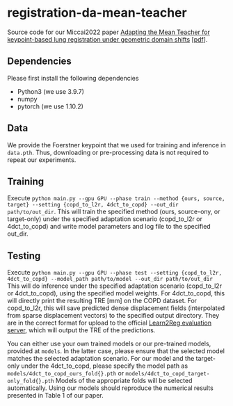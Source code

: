 # registration-da-mean-teacher
Source code for our Miccai2022 paper [Adapting the Mean Teacher for keypoint-based lung registration under geometric domain shifts](https://arxiv.org/abs/2207.00371) [[pdf](https://arxiv.org/pdf/2207.00371.pdf)].

## Dependencies
Please first install the following dependencies
* Python3 (we use 3.9.7)
* numpy
* pytorch (we use 1.10.2)

## Data
We provide the Foerstner keypoint that we used for training and inference in `data.pth`.
Thus, downloading or pre-processing data is not required to repeat our experiments.

## Training
Execute `python main.py --gpu GPU --phase train --method {ours, source, target} --setting {copd_to_l2r, 4dct_to_copd} --out_dir path/to/out_dir`.
This will train the specified method (ours, source-ony, or target-only) under the specified adaptation scenario (copd_to_l2r or 4dct_to_copd) and write model parameters and log file to the specified out_dir.

## Testing
Execute `python main.py --gpu GPU --phase test --setting {copd_to_l2r, 4dct_to_copd} --model_path path/to/model --out_dir path/to/out_dir`
This will do inference under the specified adaptation scenario (copd_to_l2r or 4dct_to_copd), using the specified model weights.
For 4dct_to_copd, this will directly print the resulting TRE [mm] on the COPD dataset.
For copd_to_l2r, this will save predicted dense displacement fields (interpolated from sparse displacement vectors) to the specified output directory.
They are in the correct format for upload to the official [Learn2Reg evaluation server](https://learn2reg.grand-challenge.org/Submission/), which will output the TRE of the predictions.

You can either use your own trained models or our pre-trained models, provided at `models`.
In the latter case, please ensure that the selected model matches the selected adaptation scenario.
For our model and the target-only under the 4dct_to_copd, please specify the model path as `models/4dct_to_copd_ours_fold{}.pth` or `models/4dct_to_copd_target-only_fold{}.pth`
Models of the appropriate folds will be selected automatically.
Using our models should reproduce the numerical results presented in Table 1 of our paper.
